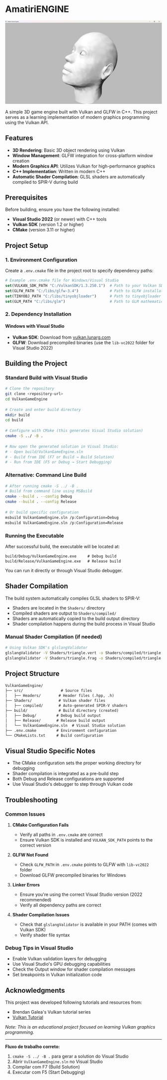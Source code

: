 # AmatiriENGINE

![Engine Screenshot](screenshot.png)

A simple 3D game engine built with Vulkan and GLFW in C++. This project serves as a learning implementation of modern graphics programming using the Vulkan API.

## Features

- **3D Rendering**: Basic 3D object rendering using Vulkan
- **Window Management**: GLFW integration for cross-platform window creation
- **Modern Graphics API**: Utilizes Vulkan for high-performance graphics
- **C++ Implementation**: Written in modern C++
- **Automatic Shader Compilation**: GLSL shaders are automatically compiled to SPIR-V during build

## Prerequisites

Before building, ensure you have the following installed:

- **Visual Studio 2022** (or newer) with C++ tools
- **Vulkan SDK** (version 1.2 or higher)
- **CMake** (version 3.11 or higher)

## Project Setup

### 1. Environment Configuration

Create a `.env.cmake` file in the project root to specify dependency paths:

```cmake
# Example .env.cmake file for Windows/Visual Studio
set(VULKAN_SDK_PATH "C:/VulkanSDK/1.3.250.1")  # Path to your Vulkan SDK
set(GLFW_PATH "C:/libs/glfw-3.4")              # Path to GLFW installation
set(TINYOBJ_PATH "C:/libs/tinyobjloader")      # Path to tinyobjloader
set(GLM_PATH "C:/libs/glm")                    # Path to GLM mathematics library
```

### 2. Dependency Installation

#### Windows with Visual Studio
- **Vulkan SDK**: Download from [vulkan.lunarg.com](https://vulkan.lunarg.com/)
- **GLFW**: Download precompiled binaries (use the `lib-vc2022` folder for Visual Studio 2022)

## Building the Project

### Standard Build with Visual Studio

```bash
# Clone the repository
git clone <repository-url>
cd VulkanGameEngine

# Create and enter build directory
mkdir build
cd build

# Configure with CMake (this generates Visual Studio solution)
cmake -S ../ -B .

# Now open the generated solution in Visual Studio:
# - Open build/VulkanGameEngine.sln
# - Build from IDE (F7 or Build → Build Solution)
# - Run from IDE (F5 or Debug → Start Debugging)
```

### Alternative: Command Line Build

```bash
# After running cmake -S ../ -B .
# Build from command line using MSBuild
cmake --build . --config Debug
cmake --build . --config Release

# Or build specific configuration
msbuild VulkanGameEngine.sln /p:Configuration=Debug
msbuild VulkanGameEngine.sln /p:Configuration=Release
```

### Running the Executable

After successful build, the executable will be located at:
```
build/Debug/VulkanGameEngine.exe     # Debug build
build/Release/VulkanGameEngine.exe   # Release build
```

You can run it directly or through Visual Studio debugger.

## Shader Compilation

The build system automatically compiles GLSL shaders to SPIR-V:
- Shaders are located in the `Shaders/` directory
- Compiled shaders are output to `Shaders/compiled/`
- Shaders are automatically copied to the build output directory
- Shader compilation happens during the build process in Visual Studio

### Manual Shader Compilation (if needed)

```bash
# Using Vulkan SDK's glslangValidator
glslangValidator -V Shaders/triangle.vert -o Shaders/compiled/triangle.vert.spv
glslangValidator -V Shaders/triangle.frag -o Shaders/compiled/triangle.frag.spv
```

## Project Structure

```
VulkanGameEngine/
├── src/                 # Source files
│   ├── Headers/        # Header files (.hpp, .h)
├── Shaders/            # Vulkan shader files
│   ├── compiled/       # Auto-generated SPIR-V shaders
├── build/              # Build directory (created)
│   ├── Debug/         # Debug build output
│   ├── Release/       # Release build output
│   └── VulkanGameEngine.sln  # Visual Studio solution
├── .env.cmake         # Environment configuration
└── CMakeLists.txt     # Build configuration
```

## Visual Studio Specific Notes

- The CMake configuration sets the proper working directory for debugging
- Shader compilation is integrated as a pre-build step
- Both Debug and Release configurations are supported
- Use Visual Studio's debugger to step through Vulkan code

## Troubleshooting

### Common Issues

1. **CMake Configuration Fails**
   - Verify all paths in `.env.cmake` are correct
   - Ensure Vulkan SDK is installed and `VULKAN_SDK_PATH` points to the correct version

2. **GLFW Not Found**
   - Check `GLFW_PATH` in `.env.cmake` points to GLFW with `lib-vc2022` folder
   - Download GLFW precompiled binaries for Windows

3. **Linker Errors**
   - Ensure you're using the correct Visual Studio version (2022 recommended)
   - Verify all dependency paths are correct

4. **Shader Compilation Issues**
   - Check that `glslangValidator` is available in your PATH (comes with Vulkan SDK)
   - Verify shader file syntax

### Debug Tips in Visual Studio

- Enable Vulkan validation layers for debugging
- Use Visual Studio's GPU debugging capabilities
- Check the Output window for shader compilation messages
- Set breakpoints in Vulkan initialization code

## Acknowledgments

This project was developed following tutorials and resources from:
- Brendan Galea's Vulkan tutorial series
- [Vulkan Tutorial](https://vulkan-tutorial.com)

*Note: This is an educational project focused on learning Vulkan graphics programming.*

---

**Fluxo de trabalho correto:**
1. `cmake -S ../ -B .` para gerar a solution do Visual Studio
2. Abrir `VulkanGameEngine.sln` no Visual Studio
3. Compilar com F7 (Build Solution)
4. Executar com F5 (Start Debugging)